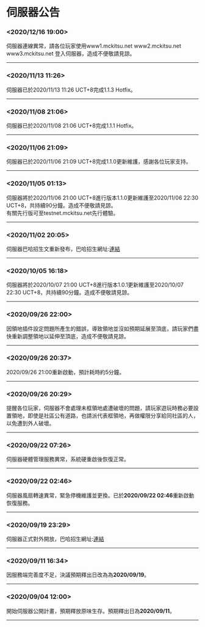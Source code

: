 # 伺服器公告
### <2020/12/16 19:00>
伺服器連線異常，請各位玩家使用www1.mckitsu.net www2.mckitsu.net www3.mckitsu.net 登入伺服器，造成不便敬請見諒。
***
### <2020/11/13 11:26>
伺服器已於2020/11/13 11:26 UCT+8完成1.1.3 Hotfix。
***
### <2020/11/08 21:06>
伺服器已於2020/11/08 21:06 UCT+8完成1.1.1 Hotfix。
***
### <2020/11/06 21:09>
伺服器已於2020/11/06 21:09 UCT+8完成1.1.0更新維護，感謝各位玩家支持。
***
### <2020/11/05 01:13>
伺服器將於2020/11/06 21:00 UCT+8進行版本1.1.0更新維護至2020/11/06 22:30 UCT+8，共持續90分鐘。造成不便敬請見諒。  
有關先行版可至testnet.mckitsu.net先行體驗。
***
### <2020/11/02 20:05>
伺服器巴哈招生文重新發布，巴哈招生網址:[連結](https://forum.gamer.com.tw/C.php?bsn=18673&snA=187448)
***
### <2020/10/05 16:18>
伺服器將於2020/10/07 21:00 UCT+8進行版本1.0.1更新維護至2020/10/07 22:30 UCT+8，共持續90分鐘。造成不便敬請見諒。
***
### <2020/09/26 22:00>
因領地插件設定問題所產生的錯誤，導致領地並沒如預期延展至頂底，請玩家們盡快重新調整領地以延伸至頂底，造成不便敬請見諒。
***
### <2020/09/26 20:37>
2020/09/26 21:00重新啟動，預計耗時約5分鐘。
***
### <2020/09/26 20:29>
提醒各位玩家，伺服器不會處理未框領地處遭破壞的問題，請玩家遊玩時務必要設置領地，即使是社區公有道路，也請派代表框領地，再做權限分享給同社區的人，以免遭到外人破壞。
***
### <2020/09/22 07:26>
伺服器硬體管理服務異常，系統硬重啟後恢復正常。
***
### <2020/09/22 02:46>
伺服器風扇轉速異常，緊急停機維護並更換。已於**2020/09/22 02:46**重新啟動恢復服務。
***
### <2020/09/19 23:29>
伺服器正式對外開放，巴哈招生網址:[連結](https://forum.gamer.com.tw/C.php?bsn=18673&snA=186819)
***
### <2020/09/11 16:34>
因服務端完善度不足，決議預期釋出日改為為**2020/09/19**。
***
### <2020/09/04 12:00>
開始伺服器公開計畫，預期釋放原味生存。預期釋出日為**2020/09/11**。
***
